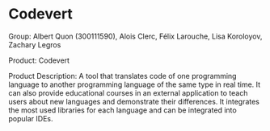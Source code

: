 # Codevert

Group: Albert Quon (300111590), Alois Clerc, Félix Larouche, Lisa Koroloyov, Zachary Legros

Product: Codevert

Product Description: A tool that translates code of one programming language to another programming language of the same type in real time. It can also provide educational courses in an external application to teach users about new languages and demonstrate their differences. It integrates the most used libraries for each language and can be integrated into popular IDEs.
